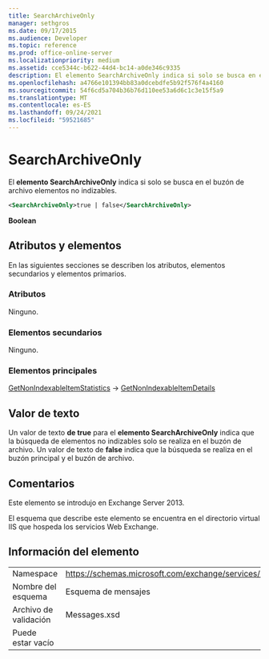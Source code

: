 ```yaml
---
title: SearchArchiveOnly
manager: sethgros
ms.date: 09/17/2015
ms.audience: Developer
ms.topic: reference
ms.prod: office-online-server
ms.localizationpriority: medium
ms.assetid: cce5344c-b622-44d4-bc14-a0de346c9335
description: El elemento SearchArchiveOnly indica si solo se busca en el buzón de archivo elementos no indizables.
ms.openlocfilehash: a4766e101394bb83a0dcebdfe5b92f576f4a4160
ms.sourcegitcommit: 54f6cd5a704b36b76d110ee53a6d6c1c3e15f5a9
ms.translationtype: MT
ms.contentlocale: es-ES
ms.lasthandoff: 09/24/2021
ms.locfileid: "59521685"
---
```

# <a name="searcharchiveonly"></a>SearchArchiveOnly

El **elemento SearchArchiveOnly** indica si solo se busca en el buzón de archivo elementos no indizables. 
  
```xml
<SearchArchiveOnly>true | false</SearchArchiveOnly>
```

 **Boolean**
## <a name="attributes-and-elements"></a>Atributos y elementos

En las siguientes secciones se describen los atributos, elementos secundarios y elementos primarios.
  
### <a name="attributes"></a>Atributos

Ninguno.
  
### <a name="child-elements"></a>Elementos secundarios

Ninguno.
  
### <a name="parent-elements"></a>Elementos principales

[GetNonIndexableItemStatistics](getnonindexableitemstatistics.md) → [GetNonIndexableItemDetails](getnonindexableitemdetails.md)
  
## <a name="text-value"></a>Valor de texto

Un valor de texto **de true** para el **elemento SearchArchiveOnly** indica que la búsqueda de elementos no indizables solo se realiza en el buzón de archivo. Un valor de texto de **false** indica que la búsqueda se realiza en el buzón principal y el buzón de archivo. 
  
## <a name="remarks"></a>Comentarios

Este elemento se introdujo en Exchange Server 2013.
  
El esquema que describe este elemento se encuentra en el directorio virtual IIS que hospeda los servicios Web Exchange.
  
## <a name="element-information"></a>Información del elemento

|||
|:-----|:-----|
|Namespace  <br/> |https://schemas.microsoft.com/exchange/services/2006/messages  <br/> |
|Nombre del esquema  <br/> |Esquema de mensajes  <br/> |
|Archivo de validación  <br/> |Messages.xsd  <br/> |
|Puede estar vacío  <br/> ||
   

